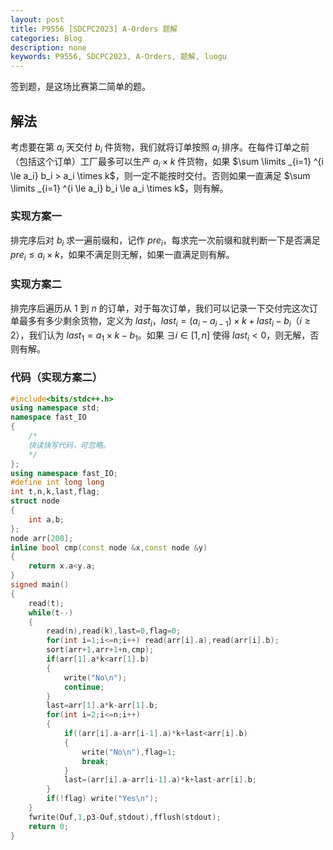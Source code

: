 ```yaml
---
layout: post
title: P9556 [SDCPC2023] A-Orders 题解
categories: Blog
description: none
keywords: P9556, SDCPC2023, A-Orders, 题解, luogu
---
```


签到题，是这场比赛第二简单的题。

## 解法

考虑要在第 $a_i$ 天交付 $b_i$ 件货物，我们就将订单按照 $a_i$ 排序。在每件订单之前（包括这个订单）工厂最多可以生产 $a_i \times k$ 件货物，如果 $\sum \limits _{i=1} ^{i \le a_i} b_i > a_i \times k$，则一定不能按时交付。否则如果一直满足 $\sum \limits _{i=1} ^{i \le a_i} b_i \le a_i \times k$，则有解。

### 实现方案一

排完序后对 $b_i$ 求一遍前缀和，记作 $pre_i$，每求完一次前缀和就判断一下是否满足 $pre_i \le a_i \times k$，如果不满足则无解，如果一直满足则有解。

### 实现方案二

排完序后遍历从 $1$ 到 $n$ 的订单，对于每次订单，我们可以记录一下交付完这次订单最多有多少剩余货物，定义为 $last_i$，$last_i = (a_i - a_{i-1}) \times k + last_i - b_i$（$i \ge 2$），我们认为 $last_1 = a_1 \times k - b_1$。如果 $\exists i \in [1,n]$ 使得 $last_i < 0$，则无解，否则有解。

### 代码（实现方案二）

```cpp
#include<bits/stdc++.h>
using namespace std;
namespace fast_IO
{
	/*
	快读快写代码，可忽略。
	*/
};
using namespace fast_IO;
#define int long long
int t,n,k,last,flag;
struct node
{
	int a,b;
};
node arr[200];
inline bool cmp(const node &x,const node &y)
{
	return x.a<y.a;
}
signed main()
{
	read(t);
	while(t--)
	{
		read(n),read(k),last=0,flag=0;
		for(int i=1;i<=n;i++) read(arr[i].a),read(arr[i].b);
		sort(arr+1,arr+1+n,cmp);
		if(arr[1].a*k<arr[1].b)
		{
			write("No\n");
			continue;
		}
		last=arr[1].a*k-arr[1].b;
		for(int i=2;i<=n;i++)
		{
			if((arr[i].a-arr[i-1].a)*k+last<arr[i].b)
			{
				write("No\n"),flag=1;
				break;
			}
			last=(arr[i].a-arr[i-1].a)*k+last-arr[i].b;
		}
		if(!flag) write("Yes\n");
	}
	fwrite(Ouf,1,p3-Ouf,stdout),fflush(stdout);
	return 0;
}
```